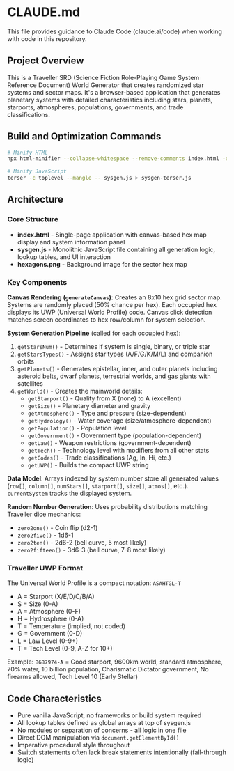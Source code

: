 # CLAUDE.md

This file provides guidance to Claude Code (claude.ai/code) when working with code in this repository.

## Project Overview

This is a Traveller SRD (Science Fiction Role-Playing Game System Reference Document) World Generator that creates randomized star systems and sector maps. It's a browser-based application that generates planetary systems with detailed characteristics including stars, planets, starports, atmospheres, populations, governments, and trade classifications.

## Build and Optimization Commands

```bash
# Minify HTML
npx html-minifier --collapse-whitespace --remove-comments index.html -o mini/index.html

# Minify JavaScript
terser -c toplevel --mangle -- sysgen.js > sysgen-terser.js
```

## Architecture

### Core Structure

- **index.html** - Single-page application with canvas-based hex map display and system information panel
- **sysgen.js** - Monolithic JavaScript file containing all generation logic, lookup tables, and UI interaction
- **hexagons.png** - Background image for the sector hex map

### Key Components

**Canvas Rendering (`generateCanvas`)**: Creates an 8x10 hex grid sector map. Systems are randomly placed (50% chance per hex). Each occupied hex displays its UWP (Universal World Profile) code. Canvas click detection matches screen coordinates to hex row/column for system selection.

**System Generation Pipeline** (called for each occupied hex):
1. `getStarsNum()` - Determines if system is single, binary, or triple star
2. `getStarsTypes()` - Assigns star types (A/F/G/K/M/L) and companion orbits
3. `getPlanets()` - Generates epistellar, inner, and outer planets including asteroid belts, dwarf planets, terrestrial worlds, and gas giants with satellites
4. `getWorld()` - Creates the mainworld details:
   - `getStarport()` - Quality from X (none) to A (excellent)
   - `getSize()` - Planetary diameter and gravity
   - `getAtmosphere()` - Type and pressure (size-dependent)
   - `getHydrology()` - Water coverage (size/atmosphere-dependent)
   - `getPopulation()` - Population level
   - `getGovernment()` - Government type (population-dependent)
   - `getLaw()` - Weapon restrictions (government-dependent)
   - `getTech()` - Technology level with modifiers from all other stats
   - `getCodes()` - Trade classifications (Ag, In, Hi, etc.)
   - `getUWP()` - Builds the compact UWP string

**Data Model**: Arrays indexed by system number store all generated values (`row[]`, `column[]`, `numStars[]`, `starport[]`, `size[]`, `atmos[]`, etc.). `currentSystem` tracks the displayed system.

**Random Number Generation**: Uses probability distributions matching Traveller dice mechanics:
- `zero2one()` - Coin flip (d2-1)
- `zero2five()` - 1d6-1
- `zero2ten()` - 2d6-2 (bell curve, 5 most likely)
- `zero2fifteen()` - 3d6-3 (bell curve, 7-8 most likely)

### Traveller UWP Format

The Universal World Profile is a compact notation: `ASAHTGL-T`
- A = Starport (X/E/D/C/B/A)
- S = Size (0-A)
- A = Atmosphere (0-F)
- H = Hydrosphere (0-A)
- T = Temperature (implied, not coded)
- G = Government (0-D)
- L = Law Level (0-9+)
- T = Tech Level (0-9, A-Z for 10+)

Example: `B687974-A` = Good starport, 9600km world, standard atmosphere, 70% water, 10 billion population, Charismatic Dictator government, No firearms allowed, Tech Level 10 (Early Stellar)

## Code Characteristics

- Pure vanilla JavaScript, no frameworks or build system required
- All lookup tables defined as global arrays at top of sysgen.js
- No modules or separation of concerns - all logic in one file
- Direct DOM manipulation via `document.getElementById()`
- Imperative procedural style throughout
- Switch statements often lack break statements intentionally (fall-through logic)
